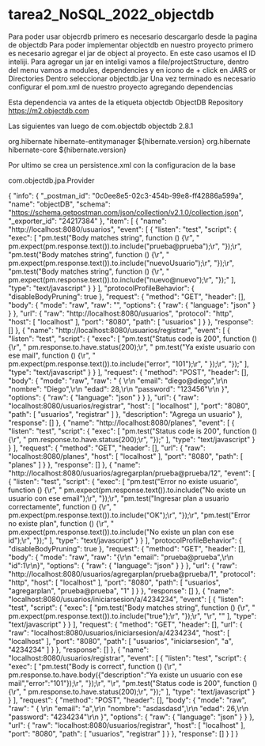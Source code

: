 # tarea2_NoSQL_2022_objectdb


Para poder usar objecrdb primero es necesario descargarlo desde la pagina de objectdb
Para poder implementar objectdb en nuestro proyecto primero es necesario agregar el jar de object al proyecto.
En este caso usamos el ID inteliji.
Para agregar un jar en inteligi vamos a file/projectStructure, dentro del menu vamos a modules, dependencies y en icono de + click en JARS or Directories
Dentro seleccionar objectdb.jar
Una vez terminado es necesario configurar el pom.xml de nuestro proyecto agregando dependencias

Esta dependencia va antes de la etiqueta <dependencies>
<repositories>
  <repository>
    <id>objectdb</id>
    <name>ObjectDB Repository</name>
    <url>https://m2.objectdb.com</url>
  </repository>
</repositories>

Las siguientes van luego de <dependencies>
<dependency>
  <groupId>com.objectdb</groupId>
  <artifactId>objectdb</artifactId>
  <version>2.8.1</version>
</dependency>


<dependency>
<groupId>org.hibernate</groupId>
  <artifactId>hibernate-entitymanager</artifactId>
  <version>${hibernate.version}</version>
</dependency>


<dependency>
  <groupId>org.hibernate</groupId>
  <artifactId>hibernate-core</artifactId>
  <version>${hibernate.version}</version>
</dependency>


Por ultimo se crea un persistence.xml con la configuracion de la base
 
<?xml version="1.0" encoding="UTF-8"?>

<persistence xsi:schemaLocation="http://java.sun.com/xml/ns/persistence http://java.sun.com/xml/ns/persistence/persistence_2_0.xsd" xmlns:xsi="http://www.w3.org/2001/XMLSchema-instance" xmlns="http://java.sun.com/xml/ns/persistence" version="2.0">


<persistence-unit transaction-type="RESOURCE_LOCAL" name="objectdb">

<provider>com.objectdb.jpa.Provider</provider>

<properties>

  <property name="javax.persistence.jdbc.url" value="$objectdb/db/objectdb.odb"/>

  <property name="javax.persistence.jdbc.user" value="admin"/>

  <property name="javax.persistence.jdbc.password" value=""/>

  </properties>

  </persistence-unit>

</persistence>


{
	"info": {
		"_postman_id": "0c0ee8e5-02c3-454b-99e8-ff42886a599a",
		"name": "objectDB",
		"schema": "https://schema.getpostman.com/json/collection/v2.1.0/collection.json",
		"_exporter_id": "24217384"
	},
	"item": [
		{
			"name": "http://localhost:8080/usuarios",
			"event": [
				{
					"listen": "test",
					"script": {
						"exec": [
							"pm.test(\"Body matches string\", function () {\r",
							"    pm.expect(pm.response.text()).to.include(\"prueba@prueba\");\r",
							"});\r",
							"pm.test(\"Body matches string\", function () {\r",
							"    pm.expect(pm.response.text()).to.include(\"nuevoUsuario\");\r",
							"});\r",
							"pm.test(\"Body matches string\", function () {\r",
							"    pm.expect(pm.response.text()).to.include(\"nuevo@nuevo\");\r",
							"});"
						],
						"type": "text/javascript"
					}
				}
			],
			"protocolProfileBehavior": {
				"disableBodyPruning": true
			},
			"request": {
				"method": "GET",
				"header": [],
				"body": {
					"mode": "raw",
					"raw": "",
					"options": {
						"raw": {
							"language": "json"
						}
					}
				},
				"url": {
					"raw": "http://localhost:8080/usuarios",
					"protocol": "http",
					"host": [
						"localhost"
					],
					"port": "8080",
					"path": [
						"usuarios"
					]
				}
			},
			"response": []
		},
		{
			"name": "http://localhost:8080/usuarios/registrar",
			"event": [
				{
					"listen": "test",
					"script": {
						"exec": [
							"pm.test(\"Status code is 200\", function () {\r",
							"    pm.response.to.have.status(200);\r",
							"    pm.test(\"Ya existe usuario con ese mail\", function () {\r",
							"        pm.expect(pm.response.text()).to.include(\"error\", \"101\");\r",
							"    });\r",
							"});"
						],
						"type": "text/javascript"
					}
				}
			],
			"request": {
				"method": "POST",
				"header": [],
				"body": {
					"mode": "raw",
					"raw": " {  \r\n    \"email\": \"diego@diego\",\r\n    \"nombre\": \"Diego\",\r\n    \"edad\": 28,\r\n    \"password\": \"123456\"\r\n }",
					"options": {
						"raw": {
							"language": "json"
						}
					}
				},
				"url": {
					"raw": "localhost:8080/usuarios/registrar",
					"host": [
						"localhost"
					],
					"port": "8080",
					"path": [
						"usuarios",
						"registrar"
					]
				},
				"description": "Agrega un usuario"
			},
			"response": []
		},
		{
			"name": "http://localhost:8080/planes",
			"event": [
				{
					"listen": "test",
					"script": {
						"exec": [
							"pm.test(\"Status code is 200\", function () {\r",
							"    pm.response.to.have.status(200);\r",
							"});"
						],
						"type": "text/javascript"
					}
				}
			],
			"request": {
				"method": "GET",
				"header": [],
				"url": {
					"raw": "localhost:8080/planes",
					"host": [
						"localhost"
					],
					"port": "8080",
					"path": [
						"planes"
					]
				}
			},
			"response": []
		},
		{
			"name": "http://localhost:8080/usuarios/agregarplan/prueba@prueba/12",
			"event": [
				{
					"listen": "test",
					"script": {
						"exec": [
							"pm.test(\"Error no existe usuario\", function () {\r",
							"    pm.expect(pm.response.text()).to.include(\"No existe un usuario con ese email\");\r",
							"});\r",
							"pm.test(\"Ingresar plan a usuario correctamente\", function () {\r",
							"    pm.expect(pm.response.text()).to.include(\"OK\");\r",
							"});\r",
							"pm.test(\"Error no existe plan\", function () {\r",
							"    pm.expect(pm.response.text()).to.include(\"No existe un plan con ese id\");\r",
							"});"
						],
						"type": "text/javascript"
					}
				}
			],
			"protocolProfileBehavior": {
				"disableBodyPruning": true
			},
			"request": {
				"method": "GET",
				"header": [],
				"body": {
					"mode": "raw",
					"raw": "{\r\n    \"email\": \"prueba@prueba\",\r\n    \"id\":1\r\n}",
					"options": {
						"raw": {
							"language": "json"
						}
					}
				},
				"url": {
					"raw": "http://localhost:8080/usuarios/agregarplan/prueba@prueba/1",
					"protocol": "http",
					"host": [
						"localhost"
					],
					"port": "8080",
					"path": [
						"usuarios",
						"agregarplan",
						"prueba@prueba",
						"1"
					]
				}
			},
			"response": []
		},
		{
			"name": "localhost:8080/usuarios/iniciarsesion/a/4234234",
			"event": [
				{
					"listen": "test",
					"script": {
						"exec": [
							"pm.test(\"Body matches string\", function () {\r",
							"    pm.expect(pm.response.text()).to.include(\"true\");\r",
							"});\r",
							"\r",
							""
						],
						"type": "text/javascript"
					}
				}
			],
			"request": {
				"method": "GET",
				"header": [],
				"url": {
					"raw": "localhost:8080/usuarios/iniciarsesion/a/4234234",
					"host": [
						"localhost"
					],
					"port": "8080",
					"path": [
						"usuarios",
						"iniciarsesion",
						"a",
						"4234234"
					]
				}
			},
			"response": []
		},
		{
			"name": "localhost:8080/usuarios/registrar",
			"event": [
				{
					"listen": "test",
					"script": {
						"exec": [
							"pm.test(\"Body is correct\", function () {\r",
							"    pm.response.to.have.body({\"description\":\"Ya existe un usuario con ese mail\",\"error\":\"101\"});\r",
							"});\r",
							"\r",
							"pm.test(\"Status code is 200\", function () {\r",
							"    pm.response.to.have.status(200);\r",
							"});"
						],
						"type": "text/javascript"
					}
				}
			],
			"request": {
				"method": "POST",
				"header": [],
				"body": {
					"mode": "raw",
					"raw": " {  \r\n    \"email\": \"a\",\r\n    \"nombre\": \"asdasdasd\",\r\n    \"edad\": 26,\r\n    \"password\": \"4234234\"\r\n }",
					"options": {
						"raw": {
							"language": "json"
						}
					}
				},
				"url": {
					"raw": "localhost:8080/usuarios/registrar",
					"host": [
						"localhost"
					],
					"port": "8080",
					"path": [
						"usuarios",
						"registrar"
					]
				}
			},
			"response": []
		}
	]
}



